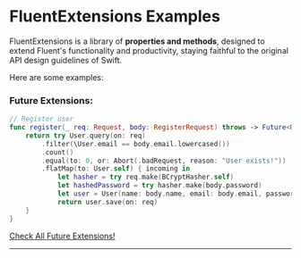 # FluentExtensions Examples

FluentExtensions is a library of **properties and methods**, designed to extend Fluent's functionality and productivity, staying faithful to the original API design guidelines of Swift.

Here are some examples:

### Future Extensions:

```swift
// Register user
func register(_ req: Request, body: RegisterRequest) throws -> Future<User> {
    return try User.query(on: req)
        .filter(\User.email == body.email.lowercased())
        .count()
        .equal(to: 0, or: Abort(.badRequest, reason: "User exists!"))
        .flatMap(to: User.self) { incoming in
            let hasher = try req.make(BCryptHasher.self)
            let hashedPassword = try hasher.make(body.password)
            let user = User(name: body.name, email: body.email, password: hashedPassword)
            return user.save(on: req)
    }
}
```

[Check All Future Extensions!](https://github.com/vapor-community/fluent-extensions/blob/master/Sources/FluentExtensions/FutureExtensions.swift)

---
